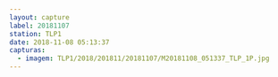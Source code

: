 ```yaml
---
layout: capture
label: 20181107
station: TLP1
date: 2018-11-08 05:13:37
capturas:
  - imagem: TLP1/2018/201811/20181107/M20181108_051337_TLP_1P.jpg
---
```

